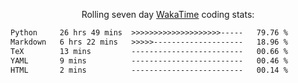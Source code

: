 <p align="center">Rolling seven day <a href="https://wakatime.com/@syrkis"/>WakaTime</a> coding stats:</p>
<!--START_SECTION:waka-->

```txt
Python     26 hrs 49 mins  >>>>>>>>>>>>>>>>>>>>-----   79.76 %
Markdown   6 hrs 22 mins   >>>>>--------------------   18.96 %
TeX        13 mins         -------------------------   00.66 %
YAML       9 mins          -------------------------   00.46 %
HTML       2 mins          -------------------------   00.14 %
```

<!--END_SECTION:waka-->
